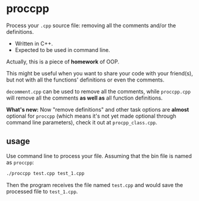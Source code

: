 # proccpp

Process your `.cpp` source file: removing all the comments and/or the definitions. 

- Written in C++. 
- Expected to be used in command line. 

Actually, this is a piece of **homework** of OOP. 

This might be useful when you want to share your code with your friend(s), but not with all the functions' definitions or even the comments. 

`decomment.cpp` can be used to remove all the comments, while `proccpp.cpp` will remove all the comments **as well as** all function definitions.

**What's new:** Now "remove definitions" and other task options are **almost** optional for `proccpp` (which means it's not yet made optional through command line parameters), check it out at `procpp_class.cpp`.

## usage

Use command line to process your file. Assuming that the bin file is named as `proccpp`:

```bash
./proccpp test.cpp test_1.cpp
```

Then the program receives the file named `test.cpp` and would save the processed file to `test_1.cpp`.
